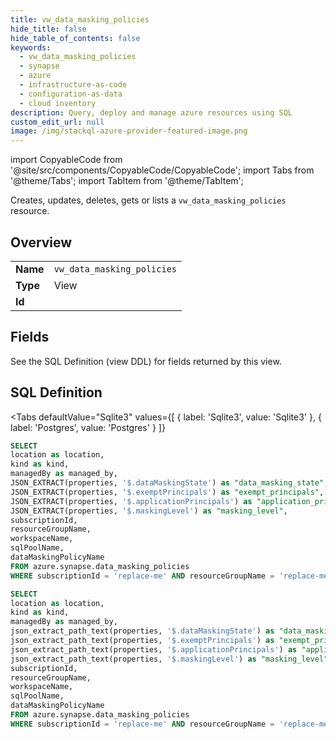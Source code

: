 ```yaml
--- 
title: vw_data_masking_policies
hide_title: false
hide_table_of_contents: false
keywords:
  - vw_data_masking_policies
  - synapse
  - azure
  - infrastructure-as-code
  - configuration-as-data
  - cloud inventory
description: Query, deploy and manage azure resources using SQL
custom_edit_url: null
image: /img/stackql-azure-provider-featured-image.png
---
```


import CopyableCode from '@site/src/components/CopyableCode/CopyableCode';
import Tabs from '@theme/Tabs';
import TabItem from '@theme/TabItem';

Creates, updates, deletes, gets or lists a <code>vw_data_masking_policies</code> resource.

## Overview
<table><tbody>
<tr><td><b>Name</b></td><td><code>vw_data_masking_policies</code></td></tr>
<tr><td><b>Type</b></td><td>View</td></tr>
<tr><td><b>Id</b></td><td><CopyableCode code="azure.synapse.vw_data_masking_policies" /></td></tr>
</tbody></table>

## Fields

See the SQL Definition (view DDL) for fields returned by this view.

## SQL Definition

<Tabs
defaultValue="Sqlite3"
values={[
{ label: 'Sqlite3', value: 'Sqlite3' },
{ label: 'Postgres', value: 'Postgres' }
]}
>
<TabItem value="Sqlite3">

```sql
SELECT
location as location,
kind as kind,
managedBy as managed_by,
JSON_EXTRACT(properties, '$.dataMaskingState') as "data_masking_state",
JSON_EXTRACT(properties, '$.exemptPrincipals') as "exempt_principals",
JSON_EXTRACT(properties, '$.applicationPrincipals') as "application_principals",
JSON_EXTRACT(properties, '$.maskingLevel') as "masking_level",
subscriptionId,
resourceGroupName,
workspaceName,
sqlPoolName,
dataMaskingPolicyName
FROM azure.synapse.data_masking_policies
WHERE subscriptionId = 'replace-me' AND resourceGroupName = 'replace-me' AND workspaceName = 'replace-me' AND sqlPoolName = 'replace-me' AND dataMaskingPolicyName = 'replace-me';
```

</TabItem>
<TabItem value="Postgres">

```sql
SELECT
location as location,
kind as kind,
managedBy as managed_by,
json_extract_path_text(properties, '$.dataMaskingState') as "data_masking_state",
json_extract_path_text(properties, '$.exemptPrincipals') as "exempt_principals",
json_extract_path_text(properties, '$.applicationPrincipals') as "application_principals",
json_extract_path_text(properties, '$.maskingLevel') as "masking_level",
subscriptionId,
resourceGroupName,
workspaceName,
sqlPoolName,
dataMaskingPolicyName
FROM azure.synapse.data_masking_policies
WHERE subscriptionId = 'replace-me' AND resourceGroupName = 'replace-me' AND workspaceName = 'replace-me' AND sqlPoolName = 'replace-me' AND dataMaskingPolicyName = 'replace-me';
```

</TabItem>
</Tabs>
